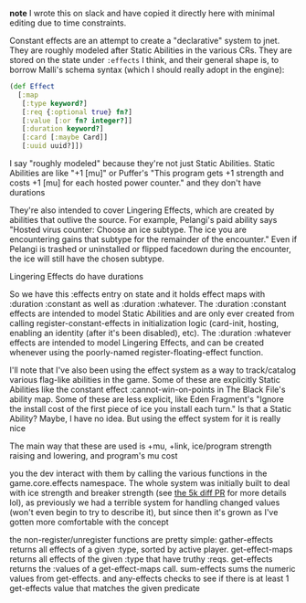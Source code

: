 **note** I wrote this on slack and have copied it directly here with minimal editing due to time constraints. 

Constant effects are an attempt to create a "declarative" system to jnet. They are roughly modeled after Static Abilities in the various CRs. They are stored on the state under `:effects` I think, and their general shape is, to borrow Malli's schema syntax (which I should really adopt in the engine):

```clojure
(def Effect
  [:map 
   [:type keyword?]
   [:req {:optional true} fn?]
   [:value [:or fn? integer?]]
   [:duration keyword?]
   [:card [:maybe Card]]
   [:uuid uuid?]])
```

I say "roughly modeled" because they're not just Static Abilities. Static Abilities are like "+1 [mu]" or Puffer's "This program gets +1 strength and costs +1 [mu] for each hosted power counter." and they don't have durations

They're also intended to cover Lingering Effects, which are created by abilities that outlive the source. For example, Pelangi's paid ability says "Hosted virus counter: Choose an ice subtype. The ice you are encountering gains that subtype for the remainder of the encounter." Even if Pelangi is trashed or uninstalled or flipped facedown during the encounter, the ice will still have the chosen subtype.

Lingering Effects do have durations

So we have this :effects entry on state and it holds effect maps with :duration :constant as well as :duration :whatever. The :duration :constant effects are intended to model Static Abilities and are only ever created from calling register-constant-effects in initialization logic (card-init, hosting, enabling an identity (after it's been disabled), etc). The :duration :whatever effects are intended to model Lingering Effects, and can be created whenever using the poorly-named register-floating-effect function.

I'll note that I've also been using the effect system as a way to track/catalog various flag-like abilities in the game. Some of these are explicitly Static Abilities like the constant effect :cannot-win-on-points in The Black File's ability map. Some of these are less explicit, like Eden Fragment's "Ignore the install cost of the first piece of ice you install each turn." Is that a Static Ability? Maybe, I have no idea. But using the effect system for it is really nice

The main way that these are used is +mu, +link, ice/program strength raising and lowering, and program's mu cost

you the dev interact with them by calling the various functions in the game.core.effects namespace. The whole system was initially built to deal with ice strength and breaker strength (see [the 5k diff PR](https://github.com/mtgred/netrunner/pull/4434) for more details lol), as previously we had a terrible system for handling changed values (won't even begin to try to describe it), but since then it's grown as I've gotten more comfortable with the concept

the non-register/unregister functions are pretty simple: gather-effects returns all effects of a given :type, sorted by active player. get-effect-maps returns all effects of the given :type that have truthy :reqs. get-effects returns the :values of a get-effect-maps call. sum-effects sums the numeric values from get-effects. and any-effects checks to see if there is at least 1 get-effects value that matches the given predicate
